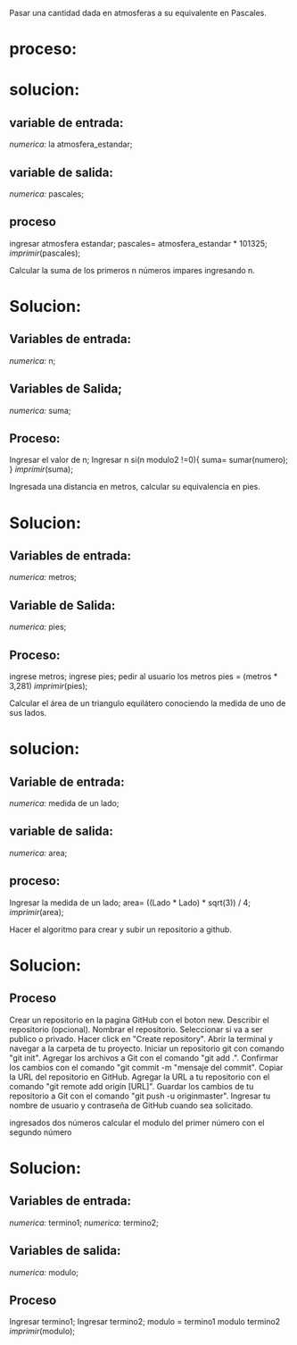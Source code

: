 Pasar una cantidad dada en atmosferas a su equivalente en Pascales.

# proceso:

# solucion:

## variable de entrada:
*numerica:* la atmosfera_estandar;

## variable de salida:
*numerica:* pascales;

## proceso
ingresar atmosfera estandar;
pascales= atmosfera_estandar * 101325;
*imprimir*(pascales);

Calcular la suma de los primeros n números impares ingresando n.
# Solucion:

## Variables de entrada:
*numerica:* n;

## Variables de Salida;
*numerica:* suma;

## Proceso:
Ingresar el valor de n;
Ingresar n
si(n modulo2 !=0){
        suma= sumar(numero);
}
*imprimir*(suma);

Ingresada una distancia en metros, calcular su equivalencia en pies.

# Solucion:

## Variables de entrada:
*numerica:* metros;

## Variable de Salida:
*numerica:* pies;

## Proceso:
ingrese metros;
ingrese pies;
pedir al usuario los metros
pies = (metros * 3,281)
*imprimir*(pies);

Calcular el área de un triangulo equilátero conociendo la medida de uno de sus lados.
 
 # solucion:

 ## Variable de entrada:
 *numerica:* medida de un lado;

 ## variable de salida:
 *numerica:* area;

 ## proceso:
 Ingresar la medida de un lado;
 area= ((Lado * Lado) * sqrt(3)) / 4;
 *imprimir*(area);

Hacer el algoritmo para crear y subir un repositorio a github.

# Solucion:

## Proceso 
 Crear un repositorio en la pagina GitHub con el boton new.
 Describir el repositorio (opcional).
 Nombrar el repositorio.
 Seleccionar si va a ser publico o privado.
 Hacer click en "Create repository".
 Abrir la terminal y navegar a la carpeta de tu proyecto.
 Iniciar un repositorio git con comando "git init".
 Agregar los archivos a Git con el comando "git add .".
 Confirmar los cambios con el comando "git commit -m "mensaje del commit".
 Copiar la URL del repositorio en GitHub.
 Agregar la URL a tu repositorio con el comando "git remote add origin [URL]".
 Guardar los cambios de tu repositorio a Git con el comando "git push -u originmaster".
 Ingresar tu nombre de usuario y contraseña de GitHub cuando sea solicitado.

ingresados dos números calcular el modulo del primer número con el segundo número

# Solucion:

## Variables de entrada:
*numerica:* termino1;
*numerica:* termino2;

## Variables de salida:
*numerica:* modulo;

## Proceso 
Ingresar termino1;
Ingresar termino2;
modulo = termino1 modulo termino2
*imprimir*(modulo);